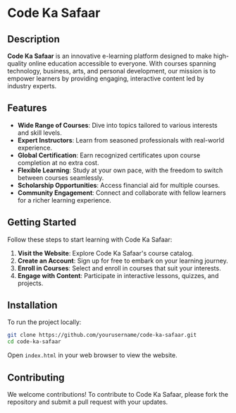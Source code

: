 # Code Ka Safaar

## Description
**Code Ka Safaar** is an innovative e-learning platform designed to make high-quality online education accessible to everyone. With courses spanning technology, business, arts, and personal development, our mission is to empower learners by providing engaging, interactive content led by industry experts.

## Features
- **Wide Range of Courses**: Dive into topics tailored to various interests and skill levels.
- **Expert Instructors**: Learn from seasoned professionals with real-world experience.
- **Global Certification**: Earn recognized certificates upon course completion at no extra cost.
- **Flexible Learning**: Study at your own pace, with the freedom to switch between courses seamlessly.
- **Scholarship Opportunities**: Access financial aid for multiple courses.
- **Community Engagement**: Connect and collaborate with fellow learners for a richer learning experience.

## Getting Started
Follow these steps to start learning with Code Ka Safaar:

1. **Visit the Website**: Explore Code Ka Safaar's course catalog.
2. **Create an Account**: Sign up for free to embark on your learning journey.
3. **Enroll in Courses**: Select and enroll in courses that suit your interests.
4. **Engage with Content**: Participate in interactive lessons, quizzes, and projects.

## Installation
To run the project locally:

```bash
git clone https://github.com/yourusername/code-ka-safaar.git
cd code-ka-safaar
```

Open `index.html` in your web browser to view the website.

## Contributing
We welcome contributions! To contribute to Code Ka Safaar, please fork the repository and submit a pull request with your updates.
